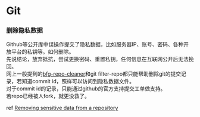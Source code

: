 # Git

### 删除隐私数据
Github等公开库中误操作提交了隐私数据，比如服务器IP、账号、密码、各种开放平台的私钥等。如何删除。        
先说结论，放弃抵抗，尝试更换密码、重置私钥，任何信息在互联网公开后无法挽回。      
网上一般提到的[bfg-repo-cleaner](https://rtyley.github.io/bfg-repo-cleaner/)和git filter-repo都只能帮助删除git的提交记录，若知道commit id，照样可以访问到隐私数据文件。        
对于commit id的记录，只能通过github的官方支持提交工单做支持。  
若repo已经被人fork，就更没救了。

ref [Removing sensitive data from a repository](https://docs.github.com/en/authentication/keeping-your-account-and-data-secure/removing-sensitive-data-from-a-repository)
